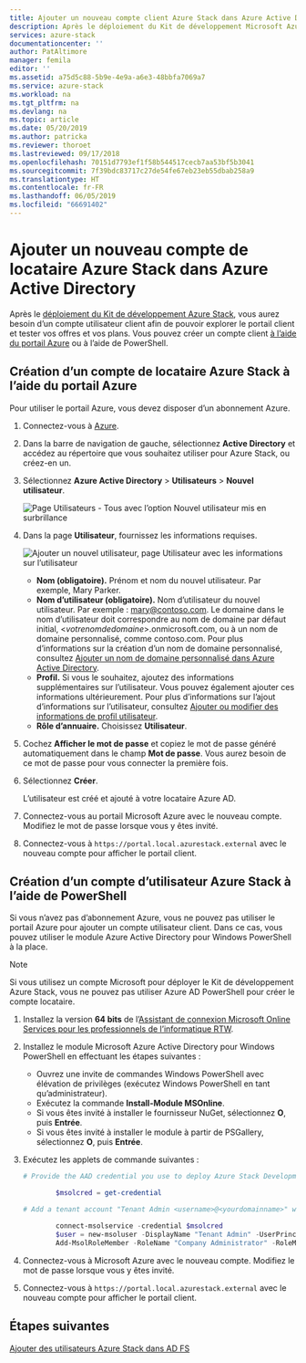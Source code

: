 ```yaml
---
title: Ajouter un nouveau compte client Azure Stack dans Azure Active Directory | Microsoft Docs
description: Après le déploiement du Kit de développement Microsoft Azure Stack, vous devez créer au moins un compte d’utilisateur locataire pour pouvoir explorer le portail locataire.
services: azure-stack
documentationcenter: ''
author: PatAltimore
manager: femila
editor: ''
ms.assetid: a75d5c88-5b9e-4e9a-a6e3-48bbfa7069a7
ms.service: azure-stack
ms.workload: na
ms.tgt_pltfrm: na
ms.devlang: na
ms.topic: article
ms.date: 05/20/2019
ms.author: patricka
ms.reviewer: thoroet
ms.lastreviewed: 09/17/2018
ms.openlocfilehash: 70151d7793ef1f58b544517cecb7aa53bf5b3041
ms.sourcegitcommit: 7f39bdc83717c27de54fe67eb23eb55dbab258a9
ms.translationtype: HT
ms.contentlocale: fr-FR
ms.lasthandoff: 06/05/2019
ms.locfileid: "66691402"
---
```

# <a name="add-a-new-azure-stack-tenant-account-in-azure-active-directory"></a>Ajouter un nouveau compte de locataire Azure Stack dans Azure Active Directory

Après le [déploiement du Kit de développement Azure Stack](../asdk/asdk-install.md), vous aurez besoin d’un compte utilisateur client afin de pouvoir explorer le portail client et tester vos offres et vos plans. Vous pouvez créer un compte client [à l’aide du portail Azure](#create-an-azure-stack-tenant-account-using-the-azure-portal) ou à l’aide de PowerShell.

## <a name="create-an-azure-stack-tenant-account-using-the-azure-portal"></a>Création d’un compte de locataire Azure Stack à l’aide du portail Azure

Pour utiliser le portail Azure, vous devez disposer d’un abonnement Azure.

1. Connectez-vous à [Azure](https://portal.azure.com).
2. Dans la barre de navigation de gauche, sélectionnez **Active Directory** et accédez au répertoire que vous souhaitez utiliser pour Azure Stack, ou créez-en un.
3. Sélectionnez **Azure Active Directory** > **Utilisateurs** > **Nouvel utilisateur**.

    ![Page Utilisateurs - Tous avec l’option Nouvel utilisateur mis en surbrillance](media/azure-stack-add-new-user-aad/new-user-all-users.png)

4. Dans la page **Utilisateur**, fournissez les informations requises.

    ![Ajouter un nouvel utilisateur, page Utilisateur avec les informations sur l’utilisateur](media/azure-stack-add-new-user-aad/new-user-user.png)

   - **Nom (obligatoire).** Prénom et nom du nouvel utilisateur. Par exemple, Mary Parker.
   - **Nom d’utilisateur (obligatoire).** Nom d’utilisateur du nouvel utilisateur. Par exemple : mary@contoso.com.
       Le domaine dans le nom d’utilisateur doit correspondre au nom de domaine par défaut initial, <_votrenomdedomaine_>.onmicrosoft.com, ou à un nom de domaine personnalisé, comme contoso.com. Pour plus d’informations sur la création d’un nom de domaine personnalisé, consultez [Ajouter un nom de domaine personnalisé dans Azure Active Directory](/azure/active-directory/fundamentals/add-custom-domain).
   - **Profil.** Si vous le souhaitez, ajoutez des informations supplémentaires sur l’utilisateur. Vous pouvez également ajouter ces informations ultérieurement. Pour plus d’informations sur l’ajout d’informations sur l’utilisateur, consultez [Ajouter ou modifier des informations de profil utilisateur](/azure/active-directory/fundamentals/active-directory-users-profile-azure-portal).
   - **Rôle d’annuaire.**  Choisissez **Utilisateur**.

5. Cochez **Afficher le mot de passe** et copiez le mot de passe généré automatiquement dans le champ **Mot de passe**. Vous aurez besoin de ce mot de passe pour vous connecter la première fois.

6. Sélectionnez **Créer**.

    L’utilisateur est créé et ajouté à votre locataire Azure AD.

7. Connectez-vous au portail Microsoft Azure avec le nouveau compte. Modifiez le mot de passe lorsque vous y êtes invité.
8. Connectez-vous à `https://portal.local.azurestack.external` avec le nouveau compte pour afficher le portail client.

## <a name="create-an-azure-stack-user-account-using-powershell"></a>Création d’un compte d’utilisateur Azure Stack à l’aide de PowerShell

Si vous n’avez pas d’abonnement Azure, vous ne pouvez pas utiliser le portail Azure pour ajouter un compte utilisateur client. Dans ce cas, vous pouvez utiliser le module Azure Active Directory pour Windows PowerShell à la place.

> [!NOTE]
> Si vous utilisez un compte Microsoft pour déployer le Kit de développement Azure Stack, vous ne pouvez pas utiliser Azure AD PowerShell pour créer le compte locataire. 

1. Installez la version **64 bits** de l’[Assistant de connexion Microsoft Online Services pour les professionnels de l’informatique RTW](https://go.microsoft.com/fwlink/p/?LinkId=286152).

2. Installez le module Microsoft Azure Active Directory pour Windows PowerShell en effectuant les étapes suivantes :

    - Ouvrez une invite de commandes Windows PowerShell avec élévation de privilèges (exécutez Windows PowerShell en tant qu’administrateur).
    - Exécutez la commande **Install-Module MSOnline**.
    - Si vous êtes invité à installer le fournisseur NuGet, sélectionnez **O**, puis **Entrée**.
    - Si vous êtes invité à installer le module à partir de PSGallery, sélectionnez **O**, puis **Entrée**.

3. Exécutez les applets de commande suivantes :

    ```powershell
    # Provide the AAD credential you use to deploy Azure Stack Development Kit

            $msolcred = get-credential

    # Add a tenant account "Tenant Admin <username>@<yourdomainname>" with the initial password "<password>".

            connect-msolservice -credential $msolcred
            $user = new-msoluser -DisplayName "Tenant Admin" -UserPrincipalName <username>@<yourdomainname> -Password <password>
            Add-MsolRoleMember -RoleName "Company Administrator" -RoleMemberType User -RoleMemberObjectId $user.ObjectId

    ```

1. Connectez-vous à Microsoft Azure avec le nouveau compte. Modifiez le mot de passe lorsque vous y êtes invité.
2. Connectez-vous à `https://portal.local.azurestack.external` avec le nouveau compte pour afficher le portail client.

## <a name="next-steps"></a>Étapes suivantes

[Ajouter des utilisateurs Azure Stack dans AD FS](azure-stack-add-users-adfs.md)
